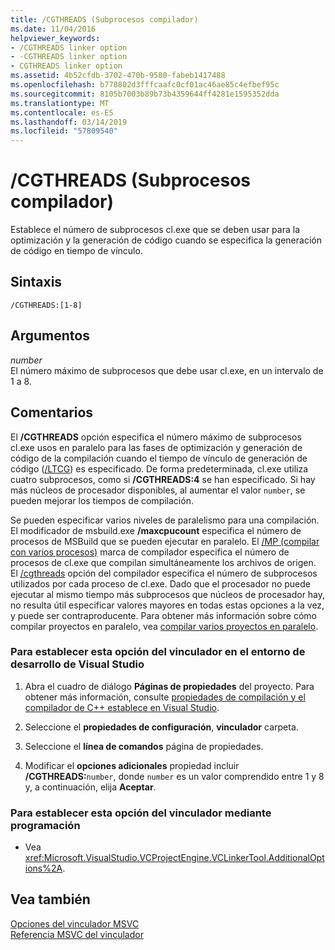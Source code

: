 ```yaml
---
title: /CGTHREADS (Subprocesos compilador)
ms.date: 11/04/2016
helpviewer_keywords:
- /CGTHREADS linker option
- -CGTHREADS linker option
- CGTHREADS linker option
ms.assetid: 4b52cfdb-3702-470b-9580-fabeb1417488
ms.openlocfilehash: b778802d3fffcaafc0cf01ac46ae85c4efbef95c
ms.sourcegitcommit: 8105b7003b89b73b4359644ff4281e1595352dda
ms.translationtype: MT
ms.contentlocale: es-ES
ms.lasthandoff: 03/14/2019
ms.locfileid: "57809540"
---
```

# <a name="cgthreads-compiler-threads"></a>/CGTHREADS (Subprocesos compilador)

Establece el número de subprocesos cl.exe que se deben usar para la optimización y la generación de código cuando se especifica la generación de código en tiempo de vínculo.

## <a name="syntax"></a>Sintaxis

```
/CGTHREADS:[1-8]
```

## <a name="arguments"></a>Argumentos

*number*<br/>
El número máximo de subprocesos que debe usar cl.exe, en un intervalo de 1 a 8.

## <a name="remarks"></a>Comentarios

El **/CGTHREADS** opción especifica el número máximo de subprocesos cl.exe usos en paralelo para las fases de optimización y generación de código de la compilación cuando el tiempo de vínculo de generación de código ([/LTCG](ltcg-link-time-code-generation.md)) es especificado. De forma predeterminada, cl.exe utiliza cuatro subprocesos, como si **/CGTHREADS:4** se han especificado. Si hay más núcleos de procesador disponibles, al aumentar el valor `number`, se pueden mejorar los tiempos de compilación.

Se pueden especificar varios niveles de paralelismo para una compilación. El modificador de msbuild.exe **/maxcpucount** especifica el número de procesos de MSBuild que se pueden ejecutar en paralelo. El [/MP (compilar con varios procesos)](mp-build-with-multiple-processes.md) marca de compilador especifica el número de procesos de cl.exe que compilan simultáneamente los archivos de origen. El [/cgthreads](cgthreads-code-generation-threads.md) opción del compilador especifica el número de subprocesos utilizados por cada proceso de cl.exe. Dado que el procesador no puede ejecutar al mismo tiempo más subprocesos que núcleos de procesador hay, no resulta útil especificar valores mayores en todas estas opciones a la vez, y puede ser contraproducente. Para obtener más información sobre cómo compilar proyectos en paralelo, vea [compilar varios proyectos en paralelo](/visualstudio/msbuild/building-multiple-projects-in-parallel-with-msbuild).

### <a name="to-set-this-linker-option-in-the-visual-studio-development-environment"></a>Para establecer esta opción del vinculador en el entorno de desarrollo de Visual Studio

1. Abra el cuadro de diálogo **Páginas de propiedades** del proyecto. Para obtener más información, consulte [propiedades de compilación y el compilador de C++ establece en Visual Studio](../working-with-project-properties.md).

1. Seleccione el **propiedades de configuración**, **vinculador** carpeta.

1. Seleccione el **línea de comandos** página de propiedades.

1. Modificar el **opciones adicionales** propiedad incluir **/CGTHREADS:**`number`, donde `number` es un valor comprendido entre 1 y 8 y, a continuación, elija **Aceptar**.

### <a name="to-set-this-linker-option-programmatically"></a>Para establecer esta opción del vinculador mediante programación

- Vea <xref:Microsoft.VisualStudio.VCProjectEngine.VCLinkerTool.AdditionalOptions%2A>.

## <a name="see-also"></a>Vea también

[Opciones del vinculador MSVC](linker-options.md)<br/>
[Referencia MSVC del vinculador](linking.md)
